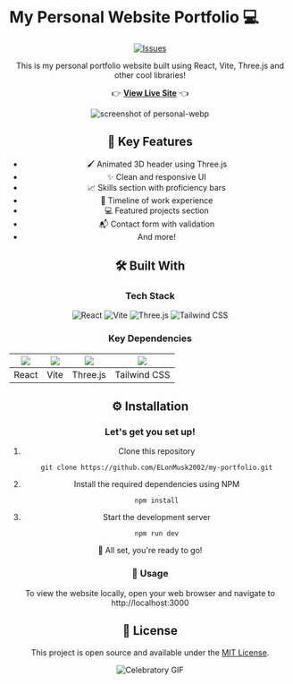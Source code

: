 # My Personal Website Portfolio 💻

<div align="center">


[![Issues](https://img.shields.io/github/issues/ElonMusk2002/my-portfolio?style=for-the-badge&logo=github&logoColor=white)](https://github.com/ElonMusk2002/my-portfolio/issues)

This is my personal portfolio website built using React, Vite, Three.js and other cool libraries!

👉  **[View Live Site]([https://ibrahimjarvisportfolio.vercel.app])**  👈

![screenshot of personal-webp](Portfolio.png)


## 🚀 Key Features

- 🖌️ Animated 3D header using Three.js
- ✨ Clean and responsive UI 
- 📈 Skills section with proficiency bars
- 📅 Timeline of work experience
- 💻 Featured projects section
- 📬 Contact form with validation
- And more!

## 🛠 Built With

### Tech Stack

![React](https://img.shields.io/badge/-React-61DAFB?logo=react&logoColor=white&style=for-the-badge)
![Vite](https://img.shields.io/badge/-Vite-646CFF?logo=vite&logoColor=white&style=for-the-badge)
![Three.js](https://img.shields.io/badge/-Three.js-black?logo=three-dot-js&style=for-the-badge)
![Tailwind CSS](https://img.shields.io/badge/-Tailwind%20CSS-38B2AC?logo=tailwind-css&logoColor=white&style=for-the-badge)

### Key Dependencies

|<img src="https://img.shields.io/badge/-React-61DAFB?logo=react&logoColor=white&style=flat"/>|<img src="https://img.shields.io/badge/-Vite-646CFF?logo=vite&logoColor=white&style=flat"/>|<img src="https://img.shields.io/badge/-Three.js-black?logo=three-dot-js&style=flat"/>|<img src="https://img.shields.io/badge/-Tailwind%20CSS-38B2AC?logo=tailwind-css&logoColor=white&style=flat"/>|
|-|-|-|-|
|React|Vite|Three.js|Tailwind CSS|


## ⚙️ Installation

<div align="center">

### Let's get you set up!

1. Clone this repository
   ```
   git clone https://github.com/ELonMusk2002/my-portfolio.git
   ```
2. Install the required dependencies using NPM
   ```
   npm install
   ```
3. Start the development server
   ```
   npm run dev
   ```
</div>

   <div align="center">
🎉 All set, you're ready to go!
</div>

### 🤳 Usage

To view the website locally, open your web browser and navigate to http://localhost:3000

## 🔑 License

This project is open source and available under the [MIT License](LICENSE).

<p align="center">
  <img src="https://media.giphy.com/media/L1R1tvI9svkIWwpVYr/giphy.gif" alt="Celebratory GIF"/>
</p>
